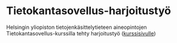 # Tietokantasovellus-harjoitustyö 

Helsingin yliopiston tietojenkäsittelytieteen aineopintojen Tietokantasovellus-kurssilla tehty harjoitustyö ([kurssisivulle](https://hy-tsoha.github.io/materiaali/index))